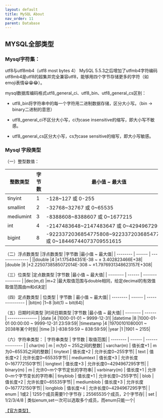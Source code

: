 ```yaml
---
layout: default
title: MySQL About
nav_order: 11
parent: Database
---
```


## MYSQL全部类型

### Mysql字符集：

utf8与utf8mb4（utf8 most bytes 4）
 MySQL 5.5.3之后增加了utfmb4字符编码
 utf8mb4是utf8的超集并完全兼容utf8，能够用四个字节存储更多的字符（如emoji表情😀😁😂）。

mysql数据库编码格式utf8_general_ci、utf8_bin、utf8_general_cs区别：

- utf8_bin将字符串中的每一个字符用二进制数据存储，区分大小写。（bin -> binary二进制的意思）

- utf8_general_ci不区分大小写，ci为case insensitive的缩写，即大小写不敏感。

- utf8_general_cs区分大小写，cs为case sensitive的缩写，即大小写敏感。

### Mysql 字段类型

（一）整型数值：

| 整数类型 | 字节数 | 最小值 ~ 最大值 |
| -------- | ------ | --------------- |
|tinyint	|1	|-128~127 或 0-255|
|smallint	|2	|-32768~32767 或 0~65535|
|mediumint	|3	|-8388608~8388607 或 0~1677215|
|int	|4	|-2147483648~2147483647 或 0~4294967295|
|bigint	|8	|-9223372036854775808~9223372036854775807 或 0~18446744073709551615|

（二）浮点数类型
|浮点数类型	|字节数	|最小值 ~ 最大值|
| -------- | ------ | --------------- |
||double	|4	|±1.175494351E-38 ~ ± 3.402823466E+38|
|double	|8	|±2.2250738585072014E-308 ~ ±1.7976931348623157E+308|

（三）位类型
|定点数类型	|字节数	|最小值 ~ 最大值|
| -------- | ------ | --------------- |
|dec(m,d)	|m+2	|最大取值范围与double相同，给定decimal的有效值取值范围由m和d决定|

（四）定点数类型
| 位类型	| 字节数	| 最小值 ~ 最大值|
| -------- | ------ | --------------- |
|bit(m)	|1~8	|bit(1) ~ bit(64)|

（五）日期时间类型
|时间日期类型	|字节数	|最小值 ~ 最大值|
| -------- | ------ | --------------- |
|date	|4	|1000-01-01 ~ 9999-12-31|
|datetime	|8	|1000-01-01 00:00:00 ~ 9999-12-31 23:59:59|
|timestamp	|4	|19700101080001 ~ 2038年某个时刻|
|time	|3	|-838:59:59 ~ 838:59:59|
|year	|1	|1901 ~ 2155|

（六）字符串类型：
| 字符串类型	| 字节数	| 取值范围|
| -------- | ------ | --------------- |
| char(m)	| m	| m为0 ~ 255之间的整数|
| varchar(m)	| 值长度+1	| m为0~65535之间的整数|
| tinytext	| 值长度+2	| 允许长度0~255字节|
| text	| 值长度+2	| 允许长度0~65535字节|
| mediumtext	| 值长度+3	| 允许长度0~167772150字节|
| longtext	| 值长度+3	| 允许长度0~4294967295字节|
| binary(m)	| m	| 允许0~m个字节定长的字符串|
| varbinary(m)	| 值长度+1	| 允许0~m个字节变长的字符串|
| tinyblob	| 值长度+1	| 允许长度0~255字节|
| blob	| 值长度+2	| 允许长度0~65535字节|
| mediumblob	| 值长度+3	| 允许长度0~167772150字节|
| longblob	| 值长度+4	| 允许长度0~4294967295字节|
| enum	| 1或2	| 1255个成员需要1个字节存；25565535个成员，2个字节存|
| set	| 1/2/3/4/8	| 类似enum,set一次可以选取多个成员，而enum只能一个|

[【官方类型】](https://dev.mysql.com/doc/refman/8.0/en/data-types.html) 